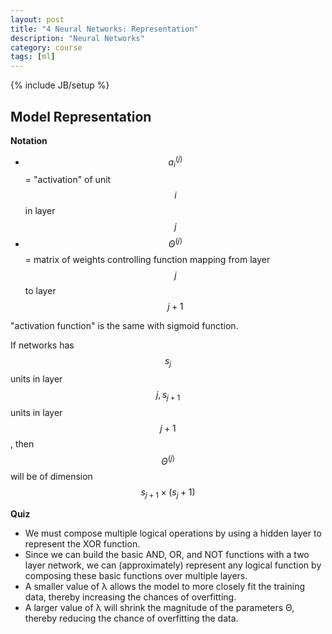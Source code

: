 ```yaml
---
layout: post
title: "4 Neural Networks: Representation"
description: "Neural Networks"
category: course 
tags: [ml]
---
```

{% include JB/setup %}

## Model Representation

**Notation**

* $$ a_i^{(j)} $$ = "activation" of unit $$ i $$ in layer $$ j $$
* $$ \Theta^{(j)} $$ = matrix of weights controlling function mapping from layer $$ j $$ to layer $$ j+1 $$

"activation function" is the same with sigmoid function.

If networks has $$ s_j $$ units in layer $$j, s_{j+1}$$ units in layer $$ j + 1 $$, then $$ \Theta^{(j)} $$ will be of dimension $$ s_{j + 1} \times (s_j + 1) $$

**Quiz**

* We must compose multiple logical operations by using a hidden layer to represent the XOR function.
* Since we can build the basic AND, OR, and NOT functions with a two layer network, we can (approximately) represent any logical function by composing these basic functions over multiple layers.
* A smaller value of λ allows the model to more closely fit the training data, thereby increasing the chances of overfitting.
* A larger value of λ will shrink the magnitude of the parameters Θ, thereby reducing the chance of overfitting the data.